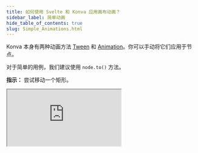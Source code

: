 ```yaml
---
title: 如何使用 Svelte 和 Konva 应用画布动画？
sidebar_label: 简单动画
hide_table_of_contents: true
slug: Simple_Animations.html
---
```


Konva 本身有两种动画方法 [Tween](/docs/tweens/Linear_Easing.html) 和 [Animation](/docs/animations/Rotation.html)。你可以手动将它们应用于节点。

对于简单的用例，我们建议使用 `node.to()` 方法。

**指示：** 尝试移动一个矩形。

<iframe 
  src="https://codesandbox.io/p/sandbox/github/konvajs/site/tree/master/svelte-demos/simple_animations?file=/src/App.svelte" 
  style={{
    width: "100%",
    height: "800px",
    border: 0,
    borderRadius: "4px",
    overflow: "hidden"
  }}
  sandbox="allow-modals allow-forms allow-popups allow-scripts allow-same-origin"
/>